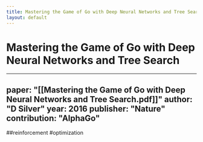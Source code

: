 ```yaml
---
title: Mastering the Game of Go with Deep Neural Networks and Tree Search
layout: default
---
```


# Mastering the Game of Go with Deep Neural Networks and Tree Search

---
paper: "[[Mastering the Game of Go with Deep Neural Networks and Tree Search.pdf]]"
author: "D Silver"
year: 2016
publisher: "Nature"
contribution: "AlphaGo"
---
##reinforcement #optimization 